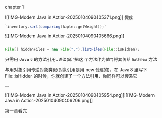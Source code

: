 
chapter 1

![[IMG-Modern Java in Action-20250104090405371.png]]
變成
```java
`inventory.sort(comparing(Apple::getWeight));`

```


![[IMG-Modern Java in Action-20250104090405666.png]]


```java

File[] hiddenFiles = new File(".").listFiles(File::isHidden);

```

只需用 Java 8 的方法引用::语法(即“把这 个方法作为值”)将其传给 listFiles 方法


与用对象引用传递对象类似(对象引用是用 new 创建的)，在 Java 8 里写下 File::isHidden 的时候，你就创建了一个方法引用，你同样可以传递它



--

![[IMG-Modern Java in Action-20250104090405954.png]]![[IMG-Modern Java in Action-20250104090406206.png]]



第一章看完